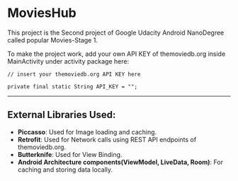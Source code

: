 # MoviesHub

This project is the Second project of Google Udacity Android NanoDegree called popular Movies-Stage 1.

To make the project work, add your own API KEY of themoviedb.org inside MainActivity under activity package here:

`// insert your themoviedb.org API KEY here`

`private final static String API_KEY = "";`


- - - -

## External Libraries Used: ##

* **Piccasso**: Used for Image loading and caching.
* **Retrofit**: Used for Network calls using REST API endpoints of themoviedb.org.
* **Butterknife**: Used for View Binding.
* **Android Architecture components(ViewModel, LiveData, Room)**: For caching and storing data locally.

    
    
